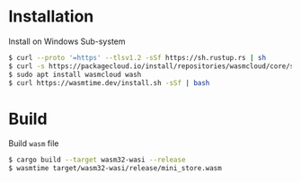 # Installation

Install on Windows Sub-system

```bash
$ curl --proto '=https' --tlsv1.2 -sSf https://sh.rustup.rs | sh
$ curl -s https://packagecloud.io/install/repositories/wasmcloud/core/script.deb.sh | sudo bash
$ sudo apt install wasmcloud wash
$ curl https://wasmtime.dev/install.sh -sSf | bash
```

# Build

Build `wasm` file

```bash
$ cargo build --target wasm32-wasi --release
$ wasmtime target/wasm32-wasi/release/mini_store.wasm
```